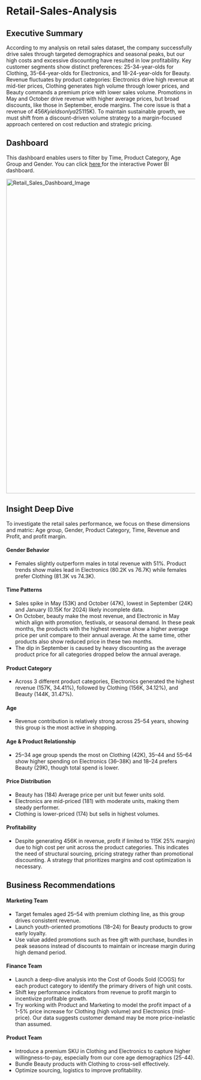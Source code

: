 # Retail-Sales-Analysis
## Executive Summary
According to my analysis on retail sales dataset, the company successfully drive sales through targeted demographics and seasonal peaks, but our high costs and excessive discounting have resulted in low profitability. Key customer segments show distinct preferences: 25-34-year-olds for Clothing, 35-64-year-olds for Electronics, and 18-24-year-olds for Beauty. Revenue fluctuates by product categories: Electronics drive high revenue at mid-tier prices, Clothing generates high volume through lower prices, and Beauty commands a premium price with lower sales volume. Promotions in May and October drive revenue with higher average prices, but broad discounts, like those in September, erode margins. The core issue is that a revenue of $456K yields only a 25% profit margin ($115K). To maintain sustainable growth, we must shift from a discount-driven volume strategy to a margin-focused approach centered on cost reduction and strategic pricing.

## Dashboard
This dashboard enables users to filter by Time, Product Category, Age Group and Gender. You can click <a href="https://github.com/vnhsinpar/Retail-Sales-Analysis/blob/main/Retail_Sales_Dashboard.pbix"> here </a> for the interactive Power BI dashboard. 


<img width="1562" height="838" alt="Retail_Sales_Dashboard_Image" src="https://github.com/user-attachments/assets/a1594b7d-77cb-4329-9267-45ec1f9461b6" />


## Insight Deep Dive
To investigate the retail sales performance, we focus on these dimensions and matric: Age group, Gender, Product Category, Time, Revenue and Profit, and profit margin.

#### Gender Behavior
* Females slightly outperform males in total revenue with 51%. Product trends show males lead in Electronics (80.2K vs 76.7K) while females prefer Clothing (81.3K vs 74.3K).

#### Time Patterns
* Sales spike in May (53K) and October (47K), lowest in September (24K) and January (0.15K for 2024) likely incomplete data.
* On October, beauty make the most revenue, and Electronic in May which align with promotion, festivals, or seasonal demand. In these peak months, the products with the highest revenue show a higher average price per unit compare to their annual average.  At the same time, other products also show reduced price in these two months. 
* The dip in September is caused by heavy discounting as the average product price for all categories dropped below the annual average.   

#### Product Category
* Across 3 different product categories, Electronics generated the highest revenue (157K, 34.41%), followed by Clothing (156K, 34.12%), and Beauty (144K, 31.47%).

#### Age
* Revenue contribution is relatively strong across 25–54 years, showing this group is the most active in shopping.

#### Age & Product Relationship
* 25–34 age group spends the most on Clothing (42K), 35–44 and 55–64 show higher spending on Electronics (36–38K) and 18–24 prefers Beauty (29K), though total spend is lower.

#### Price Distribution
* Beauty has (184) Average price per unit but fewer units sold.
* Electronics are mid-priced (181) with moderate units, making them steady performer. 
* Clothing is lower-priced (174) but sells in highest volumes.

#### Profitability 
* Despite generating 456K in revenue, profit if limited to 115K 25% margin) due to high cost per unit across the product categories. This indicates the need of structural sourcing, pricing strategy rather than promotional discounting. A strategy that prioritizes margins and cost optimization is necessary.

## Business Recommendations
#### Marketing Team
* Target females aged 25–54 with premium clothing line, as this group drives consistent revenue.
* Launch youth-oriented promotions (18–24) for Beauty products to grow early loyalty.
* Use value added promotions such as free gift with purchase, bundles in peak seasons instead of discounts to maintain or increase margin during high demand period.

#### Finance Team
* Launch a deep-dive analysis into the Cost of Goods Sold (COGS) for each product category to identify the primary drivers of high unit costs.
* Shift key performance indicators from revenue to profit margin to incentivize profitable growth.
* Try working with Product and Marketing to model the profit impact of a 1-5% price increase for Clothing (high volume) and Electronics (mid-price). Our data suggests customer demand may be more price-inelastic than assumed.

#### Product Team
* Introduce a premium SKU in Clothing and Electronics to capture higher willingness-to-pay, especially from our core age demographics (25-44). 
* Bundle Beauty products with Clothing to cross-sell effectively.
* Optimize sourcing, logistics to improve profitability. 




